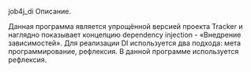 job4j_di
Описание.

Данная программа является упрощённой версией проекта Tracker 
и наглядно показывает концепцию dependency injection - «Внедрение зависимостей».
Для реализации DI используется два подхода: мета программирование, рефлексия. 
В данной программе используется рефлексия.